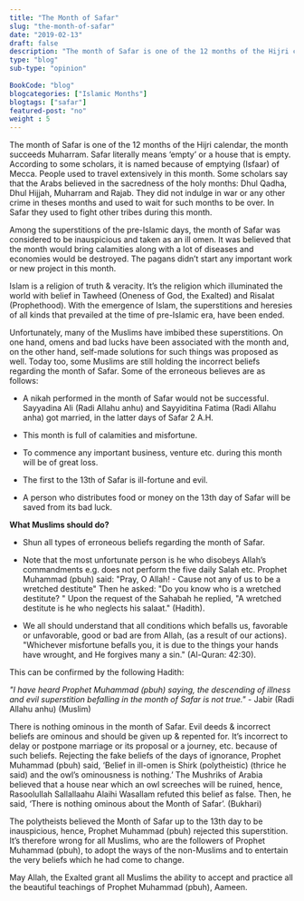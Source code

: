 ```yaml
--- 
title: "The Month of Safar" 
slug: "the-month-of-safar"
date: "2019-02-13" 
draft: false 
description: "The month of Safar is one of the 12 months of the Hijri calendar, the month succeeds Muharram." 
type: "blog"
sub-type: "opinion" 
 
BookCode: "blog"
blogcategories: ["Islamic Months"]
blogtags: ["safar"]
featured-post: "no"
weight : 5
---  
```

The month of Safar is one of the 12 months of the Hijri calendar, the month succeeds Muharram. Safar literally means ‘empty’ or a house that is empty. According to some scholars, it is named because of emptying (Isfaar) of Mecca. People used to travel extensively in this month. Some scholars say that the Arabs believed in the sacredness of the holy months: Dhul Qadha, Dhul Hijjah, Muharram and Rajab. They did not indulge in war or any other crime in theses months and used to wait for such months to be over. In Safar they used to fight other tribes during this month.

Among the superstitions of the pre-Islamic days, the month of Safar was considered to be inauspicious and taken as an ill omen. It was believed that the month would bring calamities along with a lot of diseases and economies would be destroyed. The pagans didn’t start any important work or new project in this month. 

Islam is a religion of truth & veracity. It’s the religion which illuminated the world with belief in Tawheed (Oneness of God, the Exalted) and Risalat (Prophethood). With the emergence of Islam, the superstitions and heresies of all kinds that prevailed at the time of pre-Islamic era, have been ended.

Unfortunately, many of the Muslims have imbibed these superstitions. On one hand, omens and bad lucks have been associated with the month and, on the other hand, self-made solutions for such things was proposed as well. Today too, some Muslims are still holding the incorrect beliefs regarding the month of Safar. Some of the erroneous believes are as follows:

*   A nikah performed in the month of Safar would not be successful.   Sayyadina Ali (Radi Allahu anhu) and Sayyiditina Fatima (Radi Allahu anha) got married, in the latter days of Safar 2 A.H.

*   This month is full of calamities and misfortune.

*   To commence any important business, venture etc. during this month will be of great loss.

*   The first to the 13th of Safar is ill-fortune and evil.

*   A person who distributes food or money on the 13th day of Safar will be saved from its bad luck.


**What Muslims should do?**

*  Shun all types of erroneous beliefs regarding the month of Safar.

*  Note that the most unfortunate person is he who disobeys Allah’s commandments e.g. does not perform the five daily Salah etc. Prophet Muhammad (pbuh) said: "Pray, O Allah! - Cause not any of us to be a wretched destitute" Then he asked: "Do you know who is a wretched destitute? " Upon the request of the Sahabah he replied, "A wretched destitute is he who neglects his salaat." (Hadith).

* We all should understand that all conditions which befalls us, favorable or unfavorable, good or bad are from Allah, (as a result of our actions). "Whichever misfortune befalls you, it is due to the things your hands have wrought, and He forgives many a sin." (Al-Quran: 42:30).

This can be confirmed by the following Hadith:

_"I have heard Prophet Muhammad (pbuh) saying, the descending of illness and evil superstition befalling in the month of Safar is not true."_ - Jabir (Radi Allahu anhu) (Muslim)

There is nothing ominous in the month of Safar. Evil deeds & incorrect beliefs are ominous and should be given up & repented for. It’s incorrect to delay or postpone marriage or its proposal or a journey, etc. because of such beliefs.
Rejecting the fake beliefs of the days of ignorance, Prophet Muhammad (pbuh) said, ‘Belief in ill-omen is Shirk (polytheistic) (thrice he said) and the owl’s ominousness is nothing.’ The Mushriks of Arabia believed that a house near which an owl screeches will be ruined, hence, Rasoolullah Sallallaahu Alaihi Wasallam refuted this belief as false. Then, he said, ‘There is nothing ominous about the Month of Safar’. (Bukhari)

The polytheists believed the Month of Safar up to the 13th day to be inauspicious, hence, Prophet Muhammad (pbuh) rejected this superstition. It’s therefore wrong for all Muslims, who are the followers of Prophet Muhammad (pbuh), to adopt the ways of the non-Muslims and to entertain the very beliefs which he had come to change.

May Allah, the Exalted grant all Muslims the ability to accept and practice all the beautiful teachings of Prophet Muhammad (pbuh), Aameen.